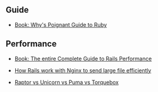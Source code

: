 
## Guide

* [Book:  Why's Poignant Guide to Ruby](http://poignant.guide/)


## Performance

* [Book: The entire Complete Guide to Rails Performance](https://www.railsspeed.com/)

* [How Rails work with Nginx to send large file efficiently](https://mattbrictson.com/accelerated-rails-downloads)

* [Raptor vs Unicorn vs Puma vs Torquebox](http://ohcoder.com/blog/2014/11/11/raptor-part-1/#the%20slow%20client%20problem)
